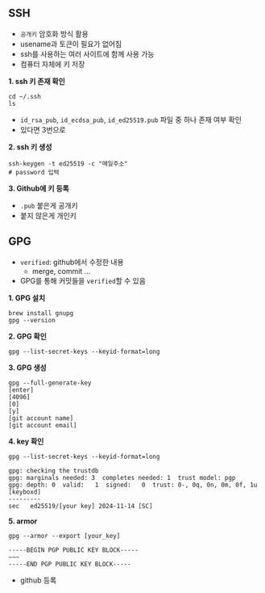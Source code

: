 ## SSH

- `공개키` 암호화 방식 활용
- usename과 토큰이 필요가 없어짐
- ssh를 사용하는 여러 사이트에 함께 사용 가능
- 컴퓨터 자체에 키 저장



**1. ssh 키 존재 확인**

```
cd ~/.ssh
ls
```

- `id_rsa_pub`, `id_ecdsa_pub`, `id_ed25519.pub` 파일 중 하나 존재 여부 확인
- 있다면 3번으로



**2. ssh 키 생성**

```
ssh-keygen -t ed25519 -c "메일주소"
# password 입력
```



**3. Github에 키 등록**

- `.pub` 붙은게 공개키
- 붙지 않은게 개인키



## GPG

- `verified`: github에서 수정한 내용
  - merge, commit ...
- GPG를 통해 커밋들을 `verified`할 수 있음



**1. GPG 설치**

```
brew install gnupg
gpg --version
```



**2. GPG 확인**

```
gpg --list-secret-keys --keyid-format=long
```



**3. GPG 생성**

```
gpg --full-generate-key
[enter]
[4096]
[0]
[y]
[git account name]
[git account email]
```



**4. key 확인**

```
gpg --list-secret-keys --keyid-format=long
```

```
gpg: checking the trustdb
gpg: marginals needed: 3  completes needed: 1  trust model: pgp
gpg: depth: 0  valid:   1  signed:   0  trust: 0-, 0q, 0n, 0m, 0f, 1u
[keyboxd]
---------
sec   ed25519/[your key] 2024-11-14 [SC]
```



**5. armor**

```
gpg --armor --export [your_key]
```

```
-----BEGIN PGP PUBLIC KEY BLOCK-----
~~~
-----END PGP PUBLIC KEY BLOCK-----
```

- github 등록





